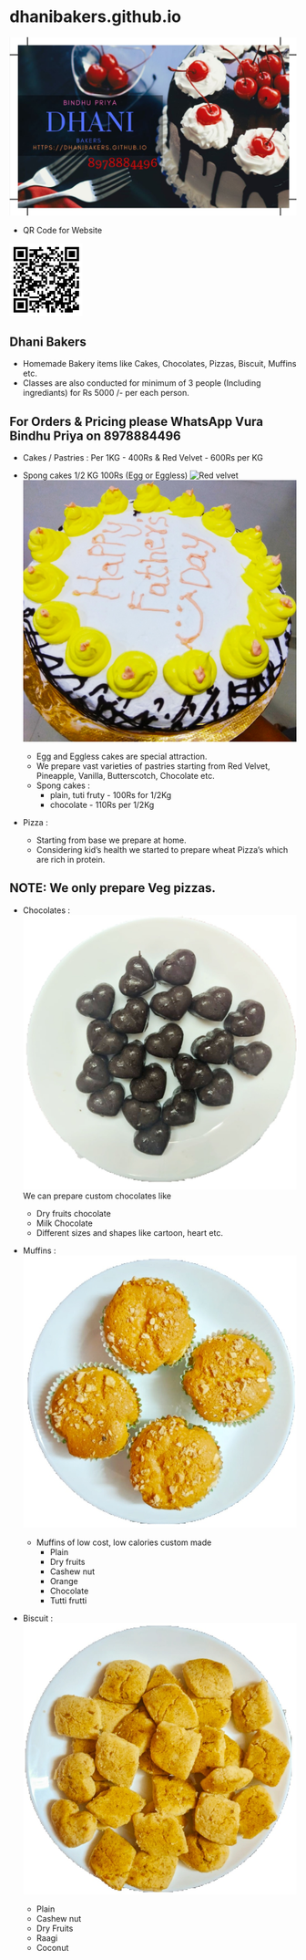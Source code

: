 # dhanibakers.github.io

![Details](/assets/Bindhu_visiting%20card.JPG)

- QR Code for Website

![QR_Code](/assets/QR_Code.png)

## Dhani Bakers 


- Homemade Bakery items like Cakes, Chocolates, Pizzas, Biscuit, Muffins etc.
- Classes are also conducted for minimum of 3 people (Including ingrediants) for Rs 5000 /- per each person.

## For Orders & Pricing please WhatsApp Vura Bindhu Priya on 8978884496

- Cakes / Pastries : Per 1KG - 400Rs & Red Velvet - 600Rs per KG
- Spong cakes 1/2 KG 100Rs (Egg or Eggless)
![Red velvet](/images/RedVelvet.png)
![PineApple](https://github.com/dhanibakers/dhanibakers.github.io/blob/master/images/pineapple.jpg)
  - Egg and Eggless cakes are special attraction. 
  - We prepare vast varieties of pastries starting from Red Velvet, Pineapple, Vanilla, Butterscotch, Chocolate etc.
  - Spong cakes :
      - plain, tuti fruty - 100Rs for 1/2Kg
      - chocolate - 110Rs per 1/2Kg

-	Pizza :
    - Starting from base we prepare at home.
    - Considering kid’s health we started to prepare wheat Pizza’s which are rich in protein.
    
 ## NOTE: We only prepare Veg pizzas.
 
- Chocolates :
![Choclates](https://github.com/dhanibakers/dhanibakers.github.io/blob/master/images/cho.jpg)
   We can prepare custom chocolates like
  - Dry fruits chocolate
  - Milk Chocolate
  - Different sizes and shapes like cartoon, heart etc. 

- Muffins : 
![Muffins](https://github.com/dhanibakers/dhanibakers.github.io/blob/master/images/muffins.jpg)
  - Muffins of low cost, low calories custom made 
    - Plain
    - Dry fruits 
    - Cashew nut
    - Orange
    - Chocolate
    - Tutti frutti 
    
- Biscuit :
![Biscuit](https://github.com/dhanibakers/dhanibakers.github.io/blob/master/images/busi.jpg)
  - Plain
  - Cashew nut
  - Dry Fruits
  - Raagi
  - Coconut
